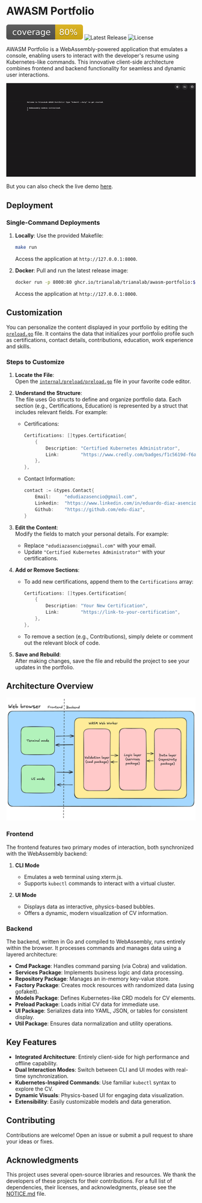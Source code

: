 # AWASM Portfolio

![Coverage Badge](https://raw.githubusercontent.com/trianalab/awasm-portfolio/badges/.badges/main/coverage.svg) ![Latest Release](https://img.shields.io/github/v/release/trianalab/awasm-portfolio) ![License](https://img.shields.io/github/license/trianalab/awasm-portfolio)  

AWASM Portfolio is a WebAssembly-powered application that emulates a console, enabling users to interact with the developer's resume using Kubernetes-like commands. This innovative client-side architecture combines frontend and backend functionality for seamless and dynamic user interactions.

![Demo](images/demo.gif)

But you can also check the live demo [here](https://trianalab.github.io/awasm-portfolio/).

## Deployment
### Single-Command Deployments

1. **Locally**: Use the provided Makefile:
   ```bash
   make run
   ```
   Access the application at `http://127.0.0.1:8000`.

2. **Docker**: Pull and run the latest release image:
   ```bash
   docker run -p 8000:80 ghcr.io/trianalab/trianalab/awasm-portfolio:$(curl -s https://api.github.com/repos/trianalab/awasm-portfolio/releases/latest | jq -r .tag_name)
   ```
   Access the application at `http://127.0.0.1:8000`.

## Customization

You can personalize the content displayed in your portfolio by editing the [`preload.go`](internal/preload/preload.go) file. It contains the data that initializes your portfolio profile such as certifications, contact details, contributions, education, work experience and skills.

### Steps to Customize

1. **Locate the File**:  
   Open the [`internal/preload/preload.go`](internal/preload/preload.go) file in your favorite code editor.

2. **Understand the Structure**:  
   The file uses Go structs to define and organize portfolio data. Each section (e.g., Certifications, Education) is represented by a struct that includes relevant fields. For example:

   - Certifications:
     ```go
     Certifications: []types.Certification{
         {
             Description: "Certified Kubernetes Administrator",
             Link:        "https://www.credly.com/badges/f1c5619d-f6a1-4988-8393-5f9a21455736/linked_in_profile",
         },
     },
     ```

   - Contact Information:
     ```go
     contact := &types.Contact{
         Email:     "edudiazasencio@gmail.com",
         Linkedin:  "https://www.linkedin.com/in/eduardo-diaz-asencio/",
         Github:    "https://github.com/edu-diaz",
     }
     ```

3. **Edit the Content**:  
   Modify the fields to match your personal details. For example:
   - Replace `"edudiazasencio@gmail.com"` with your email.
   - Update `"Certified Kubernetes Administrator"` with your certifications.

4. **Add or Remove Sections**:  
   - To add new certifications, append them to the `Certifications` array:
     ```go
     Certifications: []types.Certification{
         {
             Description: "Your New Certification",
             Link:        "https://link-to-your-certification",
         },
     },
     ```
   - To remove a section (e.g., Contributions), simply delete or comment out the relevant block of code.

5. **Save and Rebuild**:  
   After making changes, save the file and rebuild the project to see your updates in the portfolio.


## Architecture Overview

![Architecture](images/architecture.png)

### Frontend
The frontend features two primary modes of interaction, both synchronized with the WebAssembly backend:

1. **CLI Mode**  
   - Emulates a web terminal using xterm.js.  
   - Supports `kubectl` commands to interact with a virtual cluster.

2. **UI Mode**  
   - Displays data as interactive, physics-based bubbles.  
   - Offers a dynamic, modern visualization of CV information.

### Backend
The backend, written in Go and compiled to WebAssembly, runs entirely within the browser. It processes commands and manages data using a layered architecture:

- **Cmd Package**: Handles command parsing (via Cobra) and validation.  
- **Services Package**: Implements business logic and data processing.  
- **Repository Package**: Manages an in-memory key-value store.  
- **Factory Package**: Creates mock resources with randomized data (using gofakeit).  
- **Models Package**: Defines Kubernetes-like CRD models for CV elements.  
- **Preload Package**: Loads initial CV data for immediate use.  
- **UI Package**: Serializes data into YAML, JSON, or tables for consistent display.  
- **Util Package**: Ensures data normalization and utility operations.  

## Key Features
- **Integrated Architecture**: Entirely client-side for high performance and offline capability.  
- **Dual Interaction Modes**: Switch between CLI and UI modes with real-time synchronization.  
- **Kubernetes-Inspired Commands**: Use familiar `kubectl` syntax to explore the CV.  
- **Dynamic Visuals**: Physics-based UI for engaging data visualization.  
- **Extensibility**: Easily customizable models and data generation. 

## Contributing
Contributions are welcome! Open an issue or submit a pull request to share your ideas or fixes.

## Acknowledgments

This project uses several open-source libraries and resources. We thank the developers of these projects for their contributions.
For a full list of dependencies, their licenses, and acknowledgments, please see the [NOTICE.md](./NOTICE.md) file.